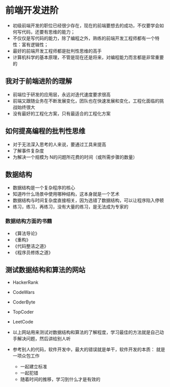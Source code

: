 # 前端开发进阶

* 初级前端开发的职位已经很少存在，现在的前端要想去的成功，不仅要学会如何写代码，还要有思维的能力；
* 不仅仅是写代码的能力，除了编程之外，熟练的前端开发工程师都有一个特性：富有逻辑性；
* 最好的前端开发工程师都是批判性思维的高手
* 计算机科学的基本原理，不管是现在还是将来，对编程能力而言都是非常重要的


## 我对于前端进阶的理解
* 前端位于研发的应用层，永远对迭代速度要求很高
* 前端又跟随业务在不断发展变化，团队也在快速发展和变化，工程化面临的挑战始终很大
* 没有最好的工程化方案，只有最适合的工程化方案


## 如何提高编程的批判性思维
* 对于无法深入思考的人来说，要通过工具来提高
* 了解事件复杂度
* 为解决一个规模为 N的问题所花费的时间（或所需步骤的数量）


## 数据结构
* 数据结构是一个复杂程序的核心
* 知道咋什么场景中使用哪种结构，这本身就是一个艺术
* 数据结构与时间复杂度直接相关，因为选错了数据结构，可以让程序陷入停顿
* 练习，练习，再练习，没有大量的练习，是无法成为专家的


### 数据结构方面的书籍
* 《算法导论》
* 《重构》
* 《代码整洁之道》
* 《程序员修炼之道》


## 测试数据结构和算法的网站
* HackerRank
* CodeWars
* CoderByte
* TopCoder
* LeetCode

* 以上网站用来测试对数据结构和算法的了解程度，学习最佳的方法就是自己动手解决问题，然后讲给别人听
* 参考别人的代码，软件开发中，最大的错误就是单干，软件开发的本质： 就是一项众包工作
  * 一起建立标准
  * 一起犯错
  * 随着时间的推移，学习到什么才是有效的